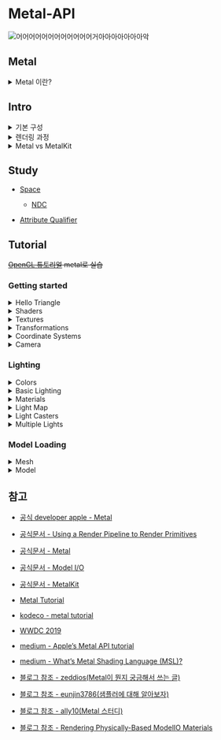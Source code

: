 # Metal-API

<p align="center">

![어어어어어어어어어어어어거아아아아아아아악](https://i1.ruliweb.net/ori/21/04/20/178eac3b4005347ad.gif)

</p>

## Metal

<details>
<summary> Metal 이란?</summary>

> Render advanced 3D graphics and compute data in parallel with graphics processors.

<br/>

<p align="center">
   <img src="https://developer.apple.com/assets/elements/icons/metal/metal-96x96_2x.png" alt="Example Image" width="30%">
</p>

<br/>

- **Metal API**는 **Apple**에서 제공하는 그래픽 및 연산 작업을 위한 저수준 API
  <br/>

  <p align="center">
     <img src="https://github.com/BOLTB0X/Metal-API/blob/main/img/%EB%B9%84%EA%B5%90.png?raw=true" alt="Example Image" width="50%">
  </p>
  <br/>

  1. **저수준 API(Low-Level API)**

     - *Metal*은 HW와의 소통을 직접적으로 처리할 수 있는 API
       <br/>
     - _OpenGL_ 같은 고수준 API(High-Level API)보다 더 세부적인 작업을 제어 가능(ex. GPU 메모리 관리, 렌더링 파이프라인 설정 등을 세밀하게 조작 가능)
       <br/>

  2. **HW 성능 극대화**

     - CPU와 GPU의 성능을 최대한으로 활용할 수 있게 설계되었음
       <br/>

     - 불필요한 오버헤드(비효율적인 처리)를 줄이고, 게임, vr 등 작업을 최적화하여 하드웨어의 최대 성능을 끌어낼 수 있음
       <br/>

  <p align="center">     
    <img src="https://github.com/BOLTB0X/Metal-API/blob/main/img/ios.png?raw=true" alt="Example Image" width="50%">
  </p>
  <br/>

- *Vulkan*과 비슷한 역할을 하지만 **iOS**, **macOS** 등 Apple 생태계에 최적화되어 있음
  <br/>

- 3D 그래픽 렌더링뿐 아니라, *GPU*에서 실행할 **병렬 연산** 작업도 지원, 게임의 작동 방식을 제어 가능
  <br/>

</details>

## Intro

<details>
<summary>기본 구성</summary>

<br/>

> Metal API를 이해하려면 세 가지 기본 개념이 필요

1. **Metal Device** (`MTLDevice`)

   ```swift
   protocol MTLDevice : NSObjectProtocol
   ```

   - Metal에서 모든 작업의 출발점은 `MTLDevice`

   - 객체는 GPU를 추상화한 것으로, GPU 자원을 관리하고 작업을 실행
   - GPU에 직접 연결하는 인터페이스
     <br/>

2. **Metal Command Queue** (`MTLCommandQueue`)

   ```swift
   protocol MTLCommandQueue : NSObjectProtocol
   ```

   - GPU에게 명령을 전달하는 큐
   - 명령이 실행되는 순서를 제어 가능
     <br/>

3. **Metal Buffers** (`MTLBuffer`)

   ```swift
   protocol MTLBuffer : MTLResource
   ```

   - GPU와 데이터를 공유하기 위한 메모리
     <br/>

</details>

<details>

<summary>렌더링 과정</summary>
<br/>

1. **Metal 디바이스, layer 설정, vertex, shader 코딩**

   ```swift
   var device: MTLDevice!
   var metalLayer: CAMetalLayer!

   // ...

   device = MTLCreateSystemDefaultDevice()
   metalLayer = CAMetalLayer()
   metalLayer.device = device
   metalLayer.pixelFormat = .bgra8Unorm
   metalLayer.framebufferOnly = true
   metalLayer.frame = view.layer.frame
   view.layer.addSublayer(metalLayer)

   // ...
   ```

   - `MTLDevice` (**Metal 디바이스**): GPU와 연결해 작업을 수행할 객체를 설정
   - `CAMetalLayer`: 화면 출력용 Metal 레이어를 설정해 렌더링 결과를 디스플레이
     <br/>

   ```swift
   let vertexData: [Float] = [
        0.0,  0.5, 0.0,
        -0.5, -0.5, 0.0,
        0.5, -0.5, 0.0
    ]

   let defaultLibrary = device.makeDefaultLibrary()!
   let fragmentProgram = defaultLibrary.makeFunction(name: "basic_fragment")
   let vertexProgram = defaultLibrary.makeFunction(name: "basic_vertex")
   ```

   ```cpp
   vertex float4 basic_vertex(uint vid [[vertex_id]], constant Vertex* vertices [[buffer(0)]]) {
       VertexOut out;
       return out;
   }

   fragment float4 basic_fragment(VertexOut in [[stage_in]], constant float4 &color [[buffer(1)]]) {
        return color;
   }
   ```

   - **vertex data**: 그릴 도형(예: 삼각형, 사각형 등)의 좌표 정보를 정의
   - **shader**: 버텍스(기하학적 변환)와 프래그먼트(픽셀 색상 계산)를 처리하는 GPU 코드 작성
     <br/>

2. **파이프라인(Pipeline) 설정**

   ```swift
   let defaultLibrary = device.makeDefaultLibrary()!
   let fragmentProgram = defaultLibrary.makeFunction(name: "basic_fragment")
   let vertexProgram = defaultLibrary.makeFunction(name: "basic_vertex")

   let pipelineStateDescriptor = MTLRenderPipelineDescriptor()
   pipelineStateDescriptor.vertexFunction = vertexProgram
   pipelineStateDescriptor.fragmentFunction = fragmentProgram
   pipelineStateDescriptor.colorAttachments[0].pixelFormat = .bgra8Unorm
   pipelineState = try! device.makeRenderPipelineState(descriptor: pipelineStateDescriptor)
   ```

   - `MTLRenderPipelineState` **렌더링 파이프라인**:
     - 버텍스 셰이더와 프래그먼트 셰이더를 연결하고 렌더링 규칙을 설정
     - 어떤 그래픽 출력을 원하는지 GPU가 이해할수 있도록 정의
       <br/>

   ```swift
   let renderPassDescriptor = MTLRenderPassDescriptor()
   renderPassDescriptor.colorAttachments[0].texture = drawable.texture
   renderPassDescriptor.colorAttachments[0].loadAction = .clear
   renderPassDescriptor.colorAttachments[0].clearColor = MTLClearColor(red: 1,green: 1, blue: 1, alpha: 0.5)
   ```

   - **Pipeline**은 커맨드 큐가 실행할 때 GPU의 처리 흐름을 결정
     <br/>

3. **커맨드 큐 & 입력 버퍼**

- `MTLBuffer` (**입력 버퍼**): CPU에서 GPU로 데이터를 전달하는 메모리 공간

  ```swift
  var vertexBuffer: MTLBuffer!
  // ...

  vertexBuffer = device.makeBuffer(bytes: vertexData, length: dataSize, options: [])

  // ...
  ```

  - 예 : _버텍스 데이터_ , _색상 정보_
    <br/>

- `MTLCommandQueue` (**커맨드 큐**):

  ```swift
  let renderEncoder = commandBuffer.makeRenderCommandEncoder(descriptor: renderPassDescriptor)!
  renderEncoder.setRenderPipelineState(pipelineState)
  renderEncoder.setVertexBuffer(vertexBuffer, offset: 0, index: 0)
  renderEncoder.setFragmentBytes(&currentColor, length: MemoryLayout<SIMD4<Float>>.stride, index: 1)
  renderEncoder
    .drawPrimitives(type: .triangle, vertexStart: 0, vertexCount: 3, instanceCount: 1)
  renderEncoder.endEncoding()

  commandBuffer.present(drawable)
  commandBuffer.commit()
  ```

  - 커맨드 버퍼 안에 명령어를 작성하고 GPU에서 실행
  - 예 : _drawPrimitives로 삼각형 등 기본 도형을 그리기_ , _입력 버퍼와 파이프라인을 연결해 GPU 작업 실행_
    <br/>

</details>

<details>
<summary> Metal vs MetalKit </summary>

<br/>

| 기능              | Metal                                        | MetalKit                         |
| ----------------- | -------------------------------------------- | -------------------------------- |
| **Setup**         | `CAMetalLayer` 직접 설정                     | `MTKView`으로 자동 관리          |
| **프레임 Update** | `CADisplayLink` 직접 설정                    | `MTKView`의 자동 프레임 관리     |
| **텍스처 Load**   | `UIImage -> CGImage -> MTLTexture` 직접 변환 | `MTKTextureLoader`으로 간편 처리 |
| **3D Model Load** | `.obj` 파일 직접 파싱 후 `MTLBuffer` 생성    | `MTKMesh`를 지원, 자동 변환      |

1. **Setup/프레임 Update**

   ```swift
   // Metal
   let metalLayer = CAMetalLayer()
   metalLayer.device = device
   metalLayer.pixelFormat = .bgra8Unorm
   metalLayer.framebufferOnly = true
   view.layer.addSublayer(metalLayer)
   ```

   - `MTLDevice`, `MTLCommandQueue`, `MTLRenderPipelineState` 등을 수동으로 구성
   - `CADisplayLink` 또는 타이머를 사용하여 프레임 업데이트
     <br/>

   ```swift
   // MetalKit
   let mtkView = MTKView(frame: view.bounds, device: device)
   mtkView.delegate = self
   view.addSubview(mtkView)
   ```

   - `MTKView`가 View를 업데이트 관리해줌

<br/>

2. **Textures Load**

   ```swift
   // Metal
   guard let image = UIImage(named: name)?.cgImage else { return nil }
   ```

   - `CGContext`를 사용하여 텍스처 데이터를 직접 파싱이 필요
     <br/>

   ```swift
   // MetalKit
   let textureLoader = MTKTextureLoader(device: device)
   let texture = try textureLoader.newTexture(name: "img", scaleFactor: 1.0, bundle: nil)
   ```

   - `textureLoader` 지원

<br/>

3. **3D Model Load**

   ```swift
   // Metal
   let vertexBuffer = device.makeBuffer(bytes: vertices, length: vertices.count * MemoryLayout<Float>.size, options: [])
   ```

   - obj 같은 모델 파일을 직접 파싱 필요
   - `MTLBuffer`를 수동으로 생성한 뒤, 버텍스 데이터를 저장해야함
     <br/>

   ```swift
   // MetalKit
   let asset = MDLAsset(url: url)
   let mesh = try MTKMesh.newMeshes(asset: asset, device: device)
   ```

   - `MDLAsset`, `MTKMesh` 지원
   - `MDLAsset` + `MTKMesh`를 사용하면 3D 모델을 자동으로 변환해서 `MTLBuffer`로 만들어줌
     <br/>

</details>

## Study

- [Space](https://github.com/BOLTB0X/Metal-API/blob/main/OpenGL-Tutorial-Metal/StudyMd/Space.md)

  - [NDC](https://github.com/BOLTB0X/Metal-API/blob/main/OpenGL-Tutorial-Metal/StudyMd/NDC.md)

- [Attribute Qualifier](https://github.com/BOLTB0X/Metal-API/blob/main/OpenGL-Tutorial-Metal/StudyMd/Qualifier.md)

## Tutorial

~~[OpenGL 튜토리얼](-->) metal로 실습~~

### Getting started

<details>
<summary> Hello Triangle</summary>

<p align="center">
  <table style="width:100%; text-align:center; border-spacing:20px;">
    <tr>
      <td style="text-align:center; vertical-align:middle;">
        <p align="center">
        <img src="https://github.com/BOLTB0X/Metal-API/blob/main/img/%EC%83%89%EB%B3%80%EA%B2%BD.gif?raw=true" 
             alt="image 1" 
             style="width:200px; height:400px; object-fit:contain; border:1px solid #ddd; border-radius:4px;"/>
        </p>
      </td>
      <td style="text-align:center; vertical-align:middle;">
        <p align="center">
        <img src="https://github.com/BOLTB0X/Metal-API/blob/main/img/%EC%82%BC%EA%B0%81%ED%98%95%202%EA%B0%9C.png?raw=true" 
             alt="image 2" 
             style="width:200px; height:400px; object-fit:contain; border:1px solid #ddd; border-radius:4px;"/>
        </p>
      </td>
    </tr>
    <tr>
      <td style="text-align:center; font-size:14px; font-weight:bold;">
      <p align="center">
      Triangle 1
      </p>
      </td>
      <td style="text-align:center; font-size:14px; font-weight:bold;">
      <p align="center">
      Triangle 2
      </p>
      </td>
    </tr>
  </table>
</p>

- [Renderer 코드(Swift)](https://github.com/BOLTB0X/Metal-API/blob/main/OpenGL-Tutorial-Metal/Ex01-Triangle/Ex01-Triangle/01-02/Render2ViewController.swift)
- [Shader 코드(Metal)](https://github.com/BOLTB0X/Metal-API/blob/main/OpenGL-Tutorial-Metal/Ex01-Triangle/Ex01-Triangle/Metal-API/Shaders.metal)

</details>

<details>
<summary>Shaders</summary>

<p align="center">
  <table style="width:100%; text-align:center; border-spacing:20px;">
    <tr>
      <td style="text-align:center; vertical-align:middle;">
        <p align="center">
        <img src="https://github.com/BOLTB0X/Metal-API/blob/main/img/Ex02.png?raw=true" 
             alt="image 1" 
             style="width:200px; height:400px; object-fit:contain;"/>
        </p>
      </td>
      <td style="text-align:center; vertical-align:middle;">
        <p align="center">
        <img src="https://github.com/BOLTB0X/Metal-API/blob/main/img/Ex02-01.png?raw=true" 
             alt="image 2" 
             style="width:200px; height:400px; object-fit:contain;"/>
        </p>
      </td>
      <td style="text-align:center; vertical-align:middle;">
        <p align="center">
        <img src="https://github.com/BOLTB0X/Metal-API/blob/main/img/Ex02-02.png?raw=true" 
             alt="image 3" 
             style="width:200px; height:400px; object-fit:contain;"/>
        </p>
      </td>
    </tr>
    <tr>
      <td style="text-align:center; font-size:14px; font-weight:bold;">
      <p align="center">
        Triangle
      </p>
      </td>
      <td style="text-align:center; font-size:14px; font-weight:bold;">
      <p align="center">
        Upside down
      </p>
      </td>
      <td style="text-align:center; font-size:14px; font-weight:bold;">
      <p align="center">
        Right side
      </p>
      </td>
    </tr>
  </table>
</p>

- [Renderer 코드(Swift)](https://github.com/BOLTB0X/Metal-API/blob/main/OpenGL-Tutorial-Metal/Ex02-Shaders/Ex02-Shaders/RendererViewController.swift)
- [Shader 코드(Metal)](https://github.com/BOLTB0X/Metal-API/blob/main/OpenGL-Tutorial-Metal/Ex02-Shaders/Ex02-Shaders/Shaders.metal)

</details>

<details>
<summary>Textures</summary>

<p align="center">
  <table style="width:100%; text-align:center; border-spacing:20px;">
    <tr>
      <td style="text-align:center; vertical-align:middle;">
        <p align="center">
        <img src="https://github.com/BOLTB0X/Metal-API/blob/main/img/%ED%85%8D%EC%8A%A4%EC%B2%98%20%EC%82%BC%EA%B0%81%ED%98%95.png?raw=true" 
             alt="image 1" 
             style="width:200px; height:400px; object-fit:contain; border:1px solid #ddd; border-radius:4px;"/>
        </p>
      </td>
      <td style="text-align:center; vertical-align:middle;">
        <p align="center">
        <img src="https://github.com/BOLTB0X/Metal-API/blob/main/img/%ED%85%8D%EC%8A%A4%EC%B3%90%20%EC%82%AC%EA%B0%81%ED%98%95.png?raw=true" 
             alt="image 2" 
             style="width:200px; height:400px; object-fit:contain; border:1px solid #ddd; border-radius:4px;"/>
        </p>
      </td>
    </tr>
    <tr>
      <td style="text-align:center; font-size:14px; font-weight:bold;">
      <p align="center">
      Triangle
      </p>
      </td>
      <td style="text-align:center; font-size:14px; font-weight:bold;">
      <p align="center">
      Rectangle
      </p>
      </td>
    </tr>
  </table>
</p>

<p align="center">
  <table style="width:100%; text-align:center; border-spacing:20px;">
    <tr>
      <td style="text-align:center; vertical-align:middle;">
        <p align="center">
        <img src="https://github.com/BOLTB0X/Metal-API/blob/main/img/%ED%85%8D%EC%8A%A4%EC%B2%98-mix.png?raw=true" 
             alt="image 1" 
             style="width:200px; height:400px; object-fit:contain;"/>
        </p>
      </td>
      <td style="text-align:center; vertical-align:middle;">
        <p align="center">
        <img src="https://github.com/BOLTB0X/Metal-API/blob/main/img/%ED%85%8D%EC%8A%A4%EC%B3%90-%ED%85%8D%EC%8A%A4%EC%B3%90mix1.png?raw=true" 
             alt="image 2" 
             style="width:200px; height:400px; object-fit:contain;"/>
        </p>
      </td>
      <td style="text-align:center; vertical-align:middle;">
        <p align="center">
        <img src="https://github.com/BOLTB0X/Metal-API/blob/main/img/%ED%85%8D%EC%8A%A4%EC%B3%90-%ED%85%8D%EC%8A%A4%EC%B3%90mix2.png?raw=true" 
             alt="image 3" 
             style="width:200px; height:400px; object-fit:contain;"/>
        </p>
      </td>
    </tr>
    <tr>
      <td style="text-align:center; font-size:14px; font-weight:bold;">
      <p align="center">
        Mixed
      </p>
      </td>
      <td style="text-align:center; font-size:14px; font-weight:bold;">
      <p align="center">
        Mix 1
      </p>
      </td>
      <td style="text-align:center; font-size:14px; font-weight:bold;">
      <p align="center">
        Mix 2
      </p>
      </td>
    </tr>
  </table>
</p>

- [Renderer 코드(Swift)](https://github.com/BOLTB0X/Metal-API/blob/main/OpenGL-Tutorial-Metal/Ex03-Textures/Ex03-Textures/RendererViewController.swift)
- [Shader 코드(Metal)](https://github.com/BOLTB0X/Metal-API/blob/main/OpenGL-Tutorial-Metal/Ex03-Textures/Ex03-Textures/Shaders.metal)

</details>

<details>
<summary> Transformations</summary>

<p align="center">
  <table style="width:100%; text-align:center; border-spacing:20px;">
    <tr>
      <td style="text-align:center; vertical-align:middle;">
        <p align="center">
        <img src="https://github.com/BOLTB0X/Metal-API/blob/main/img/%ED%9A%8C%EC%A0%84.gif?raw=true" 
             alt="image 1" 
             style="width:200px; height:400px; object-fit:contain; border:1px solid #ddd; border-radius:4px;"/>
        </p>
      </td>
    </tr>
    <tr>
      <td style="text-align:center; font-size:14px; font-weight:bold;">
      <p align="center">
      Transformations
      </p>
      </td>
    </tr>
  </table>
</p>

- [Renderer 코드(Swift)](https://github.com/BOLTB0X/Metal-API/blob/main/OpenGL-Tutorial-Metal/GettingStarted/GettingStarted/RendererViewController.swift)
- [Shader 코드(Metal)](https://github.com/BOLTB0X/Metal-API/blob/main/OpenGL-Tutorial-Metal/GettingStarted/GettingStarted/Shaders.metal)

</details>

<details>
<summary> Coordinate Systems</summary>

<p align="center">
  <table style="width:100%; text-align:center; border-spacing:20px;">
    <tr>
      <td style="text-align:center; vertical-align:middle;">
        <p align="center">
        <img src="https://github.com/BOLTB0X/Metal-API/blob/main/img/3d-%EB%A0%8C%EB%8D%94%EB%A7%81-%ED%96%89%EB%A0%AC.png?raw=true" 
             alt="image 1" 
             style="width:200px; height:400px; object-fit:contain; border:1px solid #ddd; border-radius:4px;"/>
        </p>
      </td>
      <td style="text-align:center; vertical-align:middle;">
        <p align="center">
        <img src="https://github.com/BOLTB0X/Metal-API/blob/main/img/3d-%EB%A0%8C%EB%8D%94%EB%A7%81-1.png?raw=true" 
             alt="image 1" 
             style="width:200px; height:400px; object-fit:contain; border:1px solid #ddd; border-radius:4px;"/>
        </p>
      </td>
      <td style="text-align:center; vertical-align:middle;">
        <p align="center">
        <img src="https://github.com/BOLTB0X/Metal-API/blob/main/img/3d-dpeth%EC%A0%81%EC%9A%A9.png?raw=true" 
             alt="image 2" 
             style="width:200px; height:400px; object-fit:contain; border:1px solid #ddd; border-radius:4px;"/>
        </p>
      </td>
    </tr>
    <tr>
      <td style="text-align:center; font-size:14px; font-weight:bold;">
      <p align="center">
      Coordinate Systems
      </p>
      </td>
      <td style="text-align:center; font-size:14px; font-weight:bold;">
      <p align="center">
      Depth X
      </p>
      </td>
      <td style="text-align:center; font-size:14px; font-weight:bold;">
      <p align="center">
      Depth O
      </p>
      </td>
    </tr>
  </table>
</p>

<p align="center">
  <table style="width:100%; text-align:center; border-spacing:20px;">
    <tr>
      <td style="text-align:center; vertical-align:middle;">
        <p align="center">
        <img src="https://github.com/BOLTB0X/Metal-API/blob/main/img/3DCube_depth%ED%9A%8C%EC%A0%84.gif?raw=true" 
             alt="image 1" 
             style="width:200px; height:400px; object-fit:contain; border:1px solid #ddd; border-radius:4px;"/>
        </p>
      </td>
      <td style="text-align:center; vertical-align:middle;">
        <p align="center">
        <img src="https://github.com/BOLTB0X/Metal-API/blob/main/img/3d%ED%81%90%EB%B8%8C-%EC%97%AC%EB%9F%AC%EA%B0%9C.png?raw=true" 
             alt="image 2" 
             style="width:200px; height:400px; object-fit:contain; border:1px solid #ddd; border-radius:4px;"/>
        </p>
      </td>
    </tr>
    <tr>
      <td style="text-align:center; font-size:14px; font-weight:bold;">
      <p align="center">
      3D Rotate 1
      </p>
      </td>
      <td style="text-align:center; font-size:14px; font-weight:bold;">
      <p align="center">
      3D Rotate 2
      </p>
      </td>
    </tr>
  </table>
</p>

- [Renderer Depth 추가 코드(Swift)](https://github.com/BOLTB0X/Metal-API/blob/main/OpenGL-Tutorial-Metal/GettingStarted/GettingStarted/RendererViewController%2BDepth.swift)
- [Shader 코드(Metal)](https://github.com/BOLTB0X/Metal-API/blob/main/OpenGL-Tutorial-Metal/GettingStarted/GettingStarted/Shaders.metal)

</details>

<details>
<summary> Camera</summary>

<p align="center">
  <table style="width:100%; text-align:center; border-spacing:20px;">
    <tr>
      <td style="text-align:center; vertical-align:middle;">
        <p align="center">
        <img src="https://github.com/BOLTB0X/Metal-API/blob/main/img/%EC%B9%B4%EB%A9%94%EB%9D%BC%20%ED%9A%8C%EC%A0%841.gif?raw=true" 
             alt="image 1" 
             style="width:200px; height:400px; object-fit:contain; border:1px solid #ddd; border-radius:4px;"/>
        </p>
      </td>
      <td style="text-align:center; vertical-align:middle;">
        <p align="center">
        <img src="https://github.com/BOLTB0X/Metal-API/blob/main/img/%EC%B9%B4%EB%A9%94%EB%9D%BC--.gif?raw=true" 
             alt="image 2" 
             style="width:200px; height:400px; object-fit:contain; border:1px solid #ddd; border-radius:4px;"/>
        </p>
      </td>
    </tr>
    <tr>
      <td style="text-align:center; font-size:14px; font-weight:bold;">
      <p align="center">
      Camera Rotate
      </p>
      </td>
      <td style="text-align:center; font-size:14px; font-weight:bold;">
      <p align="center">
      Gesture Rotate
      </p>
      </td>
    </tr>
  </table>
</p>

- [Renderer 코드(Swift)](https://github.com/BOLTB0X/Metal-API/blob/main/OpenGL-Tutorial-Metal/GettingStarted/GettingStarted/RendererViewController.swift)

  <details>
  <summary> 큐브 여러개 build 코드(Swift) </summary>

  ```swift
  let cubePositions: [simd_float3] = [
        simd_float3(-1.0, 1.0, -6.0),  // 상좌
        simd_float3(0.0, 1.0, 2.5),   // 상중앙
        simd_float3(1.0, 1.0, -9.0),   // 상우
        simd_float3(-1.0, 0.5, -8.5),  // 중좌
        simd_float3(1.0, 0.5, -2.8),   // 중우
        simd_float3(0.0, 0.0, 0.0),   // 중앙
        simd_float3(-1.0, -0.5, 3.5), // 하좌
        simd_float3(0.0, -0.5, -3.8),  // 하중앙
        simd_float3(1.0, -0.5, -7.0),  // 하우
        simd_float3(0.5, 0.0, -9.2)    // 중앙 우측
  ]

  for i in cubePositions.indices {
        var modelMatrix = matrix_identity_float4x4
        translate(matrix: &modelMatrix, position: cubePositions[i])
        rotate(matrix: &modelMatrix, rotation: rotation + simd_float3(Float(i), Float(i), Float(i)))
        scale(matrix: &modelMatrix, scale: simd_float3(1.0, 1.0, 1.0))

        var modelViewMatrix = viewMatrix * modelMatrix
        renderEncoder.setVertexBytes(&modelViewMatrix, length: MemoryLayout.stride(ofValue: modelViewMatrix), index: 2)

        renderEncoder.drawIndexedPrimitives(
            type: .triangle,
            indexCount: cubeIndices.count,
            indexType: .uint16,
            indexBuffer: indexBuffer,
            indexBufferOffset: 0
        )
    }
  ```

  </details>

  <details>
  <summary> 제스처 코드(Swift) </summary>

  ```swift
  // MARK: - Camera
  struct Camera {
     var position: simd_float3
     var zoomLevel: Float
     var panDelta: simd_float2
  }

  // 생략
  // ....

  // MARK: - handlePanGesture
  @objc private func handlePanGesture(_ gesture: UIPanGestureRecognizer) {
     let translation = gesture.translation(in: view)

     let sensitivity: Float = 0.01
     camera.panDelta.x += Float(translation.x) * sensitivity
     camera.panDelta.y += Float(translation.y) * sensitivity

     gesture.setTranslation(.zero, in: view)
   } // handlePanGesture

   // MARK: - handlePinchGesture
   @objc private func handlePinchGesture(_ gesture: UIPinchGestureRecognizer) {
     let zoomSensitivity: Float = 0.05
     if gesture.state == .changed {
         camera.zoomLevel -= Float(gesture.velocity) * zoomSensitivity
         camera.zoomLevel = max(10.0, min(90.0, camera.zoomLevel)) // 줌 레벨 클램프
     }
  } // handlePinchGesture
  ```

  </details>

</details>

### Lighting

<details>
<summary> Colors </summary>

<p align="center">
  <table style="width:100%; text-align:center; border-spacing:20px;">
    <tr>
      <td style="text-align:center; vertical-align:middle;">
        <p align="center">
        <img src="https://github.com/BOLTB0X/Metal-API/blob/main/img/coral.png?raw=true" 
             alt="image 1" 
             style="width:200px; height:400px; object-fit:contain; border:1px solid #ddd; border-radius:4px;"/>
        </p>
      </td>
      <td style="text-align:center; vertical-align:middle;">
        <p align="center">
        <img src="https://github.com/BOLTB0X/Metal-API/blob/main/img/A%20lighting%20scene.png?raw=true" 
             alt="image 2" 
             style="width:200px; height:400px; object-fit:contain; border:1px solid #ddd; border-radius:4px;"/>
        </p>
      </td>
    </tr>
    <tr>
      <td style="text-align:center; font-size:14px; font-weight:bold;">
      <p align="center">
      Coral
      </p>
      </td>
      <td style="text-align:center; font-size:14px; font-weight:bold;">
      <p align="center">
      A lighting scene
      </p>
      </td>
    </tr>
  </table>
</p>

- [Renderer Cube 코드(Swift)](https://github.com/BOLTB0X/Metal-API/blob/main/OpenGL-Tutorial-Metal/Lighting/Lighting/ViewContriller/RendererViewController%2BRenderCube.swift)
</details>

<details>
<summary> Basic Lighting </summary>

 <p align="center">
  <table style="width:100%; text-align:center; border-spacing:20px;">
    <tr>
      <td style="text-align:center; vertical-align:middle;">
        <p align="center">
        <img src="https://github.com/BOLTB0X/Metal-API/blob/main/img/ambient%20lighting.png?raw=true" 
             alt="image 1" 
             style="width:200px; height:400px; object-fit:contain; border:1px solid #ddd; border-radius:4px;"/>
        </p>
      </td>
      <td style="text-align:center; vertical-align:middle;">
        <p align="center">
        <img src="https://github.com/BOLTB0X/Metal-API/blob/main/img/Diffuse%20lighting.png?raw=true" 
             alt="image 2" 
             style="width:200px; height:400px; object-fit:contain; border:1px solid #ddd; border-radius:4px;"/>
        </p>
      </td>
    </tr>
    <tr>
      <td style="text-align:center; font-size:14px; font-weight:bold;">
      <p align="center">
      Ambient lighting
      </p>
      </td>
      <td style="text-align:center; font-size:14px; font-weight:bold;">
      <p align="center">
      Diffuse lighting
      </p>
      </td>
    </tr>
  </table>

<p align="center">
  <table style="width:100%; text-align:center; border-spacing:20px;">
    <tr>
      <td style="text-align:center; vertical-align:middle;">
        <p align="center">
        <img src="https://github.com/BOLTB0X/Metal-API/blob/main/img/Specular%20Lighting-32.png?raw=true" 
             alt="image 1" 
             style="width:200px; height:400px; object-fit:contain; border:1px solid #ddd; border-radius:4px;"/>
        </p>
      </td>
      <td style="text-align:center; vertical-align:middle;">
        <p align="center">
        <img src="https://github.com/BOLTB0X/Metal-API/blob/main/img/Specular%20Lighting-32-rotate.gif?raw=true" 
             alt="image 2" 
             style="width:200px; height:400px; object-fit:contain; border:1px solid #ddd; border-radius:4px;"/>
        </p>
      </td>
    </tr>
    <tr>
      <td style="text-align:center; font-size:14px; font-weight:bold;">
      <p align="center">
      Specular Lighting
      </p>
      </td>
      <td style="text-align:center; font-size:14px; font-weight:bold;">
      <p align="center">
      Specular Lighting 32 rotate
      </p>
      </td>
    </tr>
  </table>
</p>

<table style="width:100%; text-align:center; border-spacing:20px;">
    <tr>
        <td style="text-align:center; vertical-align:middle;">
        <p align="center">
        <img src="https://github.com/BOLTB0X/Metal-API/blob/main/img/phong1.png?raw=true" 
             alt="image 2" 
             style="width:200px; height:400px; object-fit:contain; border:1px solid #ddd; border-radius:4px;"/>
        </p>
      </td>
        <td style="text-align:center; vertical-align:middle;">
        <p align="center">
        <img src="https://github.com/BOLTB0X/Metal-API/blob/main/img/basicLight-%EC%9E%AC%EC%88%98%EC%A0%95.gif?raw=true" 
             alt="image 2" 
             style="width:200px; height:400px; object-fit:contain; border:1px solid #ddd; border-radius:4px;"/>
        </p>
      </td>
    </tr>
    <tr>
      <td style="text-align:center; font-size:14px; font-weight:bold;">
      <p align="center">
      Phong
      </p>
      </td>
      <td style="text-align:center; font-size:14px; font-weight:bold;">
      <p align="center">
      Phong rotate
      </p>
      </td>
    </tr>
  </table>
</p>

- [Renderer 코드(Swift)](https://github.com/BOLTB0X/Metal-API/blob/main/OpenGL-Tutorial-Metal/Lighting/Lighting/ViewContriller/RendererViewController.swift)

  <details>
  <summary> Pipeline 2개 이용 </summary>

  ```swift
  // MARK: - setupPipeline
  private func setupPipeline() {
    let library = device.makeDefaultLibrary()
    let vertexFunction = library?.makeFunction(name: "vertex_shader")
    let fragmentFunction = library?.makeFunction(name: "fragment_shader_main")

    // 기존 큐브
    let pipelineDescriptor = MTLRenderPipelineDescriptor()
    pipelineDescriptor.vertexFunction = vertexFunction
    pipelineDescriptor.fragmentFunction = fragmentFunction
    pipelineDescriptor.colorAttachments[0].pixelFormat = .bgra8Unorm
    pipelineDescriptor.depthAttachmentPixelFormat = .depth32Float

    do {
      mainPipelineState = try device.makeRenderPipelineState(descriptor: pipelineDescriptor)
    } catch let error {
      fatalError("pipeline 생성 실패: \(error)")
    }

    // 광원 큐브
    let fragmentSubFunction = library?.makeFunction(name: "fragment_shader_sub")

    let subPipelineDescriptor = MTLRenderPipelineDescriptor()
    subPipelineDescriptor.vertexFunction = vertexFunction //
    subPipelineDescriptor.fragmentFunction = fragmentSubFunction
    subPipelineDescriptor.colorAttachments[0].pixelFormat = .bgra8Unorm
    subPipelineDescriptor.depthAttachmentPixelFormat = .depth32Float

    do {
        subPipelineState = try device.makeRenderPipelineState(descriptor: subPipelineDescriptor)
    } catch let error {
        fatalError("광원 큐브 pipeline 생성 실패: \(error)")
    }

    if let deptSten = setupDepthStencilState() {
        depthStencilState = deptSten
    }
    return
  } // setupPipeline
  ```

  </details>

- [조명 관련 코드(Metal)](https://github.com/BOLTB0X/Metal-API/blob/main/OpenGL-Tutorial-Metal/Lighting/Lighting/Metal/Lightings.metal)
  <details>
  <summary> diffuseLighting </summary>

  ```cpp
  // MARK: - diffuseLighting
  inline float3 diffuseLighting(float3 normal, float3 lightDir, float3 lightColor) {
      float diffuseStrength = max(dot(normal, lightDir), 0.0);
      float3 diffuse = diffuseStrength * lightColor;

      return diffuse;
  } // diffuseLighting
  ```

  </details>

  <details>
  <summary> specularLighting </summary>

  ```cpp
  // MARK: - specularLighting
  inline float3 specularLighting(float3 fragPosition, float3 viewPosition, float3 lightDir,
                                 float3 normal, float3 lightColor) {
      float3 viewDir = normalize(viewPosition - fragPosition);
      float3 reflectDir = reflect(-lightDir, normal);
      float spec = pow(max(dot(viewDir, reflectDir), 0.0), 64);
      float3 specular = spec * lightColor;

      return specular;
  } // specularLighting
  ```

  </details>

  <details>
  <summary> phongLighting </summary>

  ```cpp
  // MARK: - phongLighting
  inline float3 phongLighting(float3 ambient, float3 fragPosition, float3 lightPosition,
                              float3 viewPosition, float3 normal, float3 lightColor) {

      float3 lightDir = normalize(lightPosition - fragPosition);

      return ambient + diffuseLighting(normal, lightDir, lightColor) + specularLighting(fragPosition, viewPosition, lightDir, normal, lightColor);
  } // phongLighting
  ```

  </details>

</details>

<details>
<summary> Materials </summary>

<table style="width:100%; text-align:center; border-spacing:20px;">
    <tr>
      <td style="text-align:center; vertical-align:middle;">
        <p align="center">
        <img src="https://github.com/BOLTB0X/Metal-API/blob/main/img/materials%20-%201.png?raw=true" 
             alt="image 2" 
             style="width:200px; height:400px; object-fit:contain; border:1px solid #ddd; border-radius:4px;"/>
        </p>
      </td>
        <td style="text-align:center; vertical-align:middle;">
        <p align="center">
        <img src="https://github.com/BOLTB0X/Metal-API/blob/main/img/materials%20-%203.gif?raw=true" 
             alt="image 2" 
             style="width:200px; height:400px; object-fit:contain; border:1px solid #ddd; border-radius:4px;"/>
        </p>
    </tr>
    <tr>
      <td style="text-align:center; font-size:14px; font-weight:bold;">
      <p align="center">
      Materials 1
      </p>
      </td>
      <td style="text-align:center; font-size:14px; font-weight:bold;">
      <p align="center">
      Materials 2
      </p>
      </td>
    </tr>
  </table>

- [Shader 코드(Metal)](https://github.com/BOLTB0X/Metal-API/blob/main/OpenGL-Tutorial-Metal/Lighting/Lighting/Metal/Shader.metal)
  <details>
  <summary> Vertex Shader </summary>

  ```swift
  // MARK: - TransformUniforms
  struct TransformUniforms {
      var projectionMatrix: simd_float4x4
      var modelMatrix: simd_float4x4
      var viewMatrix: simd_float4x4

      init(projectionMatrix: simd_float4x4, modelMatrix: simd_float4x4, viewMatrix: simd_float4x4) {
          self.projectionMatrix = projectionMatrix
          self.modelMatrix = modelMatrix
          self.viewMatrix = viewMatrix
      } // init

  } // TransformUniforms
  ```

  월드 좌표계 반영, `normalMatrix` 추가

  ```cpp
  // MARK: - vertex_shader
  vertex VertexOut vertex_shader(uint vid [[vertex_id]],
                                 constant VertexIn* vertices [[buffer(0)]],
                                 constant TransformUniforms& transformUniforms [[buffer(1)]],
                                 constant float3x3& normalMatrix [[buffer(2)]]) {
      VertexOut out;

      float3 worldPosition = (transformUniforms.modelMatrix * float4(vertices[vid].position, 1.0)).xyz;
      out.position = transformUniforms.projectionMatrix * transformUniforms.viewMatrix * float4(worldPosition, 1.0);
      out.normal = normalize(normalMatrix * vertices[vid].normal);
      out.fragPosition = worldPosition;
      return out;
  } // vertex_shader
  ```

  </details>

  <details>
  <summary> Fragment Shader </summary>

  ```swift
  // MARK: - LightUniforms
  struct LightUniforms {
      var lightPosition: simd_float3
      var cameraPosition: simd_float3
      var lightColor: simd_float3
      var objectColor: simd_float3

      init(lightPosition: simd_float3, cameraPosition: simd_float3, lightColor: simd_float3, objectColor: simd_float3) {
          self.lightPosition = lightPosition
          self.cameraPosition = cameraPosition
          self.lightColor = lightColor
          self.objectColor = objectColor
      } // init

  } // LightUniforms
  ```

  `phongLighting` 에 `objectColor` 반영

  ```cpp
  // MARK: - fragment_shader_main
  fragment float4 fragment_shader_main(VertexOut in [[stage_in]],
                                       constant LightUniforms& lightUniform [[buffer(1)]],
                                       constant TransformUniforms& transformUniforms [[buffer(2)]],
                                       constant float3& ambient [[buffer(3)]]) {
      float3 lighting = phongLighting(ambient, in.fragPosition, lightUniform.lightPosition,
                                      lightUniform.cameraPosition, in.normal, lightUniform.lightColor);

      return float4(lighting * lightUniform.objectColor, 1.0);
  ```

  </details>

</details>

<details>

<summary> Light Map </summary>
<table style="width:100%; text-align:center; border-spacing:20px;">
    <tr>
        <td style="text-align:center; vertical-align:middle;">
        <p align="center">
        <img src="https://github.com/BOLTB0X/Metal-API/blob/main/img/Diffuse%20maps.png?raw=true" 
             alt="image 2" 
             style="width:200px; height:400px; object-fit:contain; border:1px solid #ddd; border-radius:4px;"/>
        </p>
      </td>
        <td style="text-align:center; vertical-align:middle;">
        <p align="center">
        <img src="https://github.com/BOLTB0X/Metal-API/blob/main/img/LightMap.gif?raw=true" 
             alt="image 2" 
             style="width:200px; height:400px; object-fit:contain; border:1px solid #ddd; border-radius:4px;"/>
        </p>
      </td>
    </tr>
    <tr>
      <td style="text-align:center; font-size:14px; font-weight:bold;">
      <p align="center">
      Diffuse maps
      </p>
      </td>
      <td style="text-align:center; font-size:14px; font-weight:bold;">
      <p align="center">
      Specular maps
      </p>
      </td>
    </tr>
</table>

- [Renderer Textures 관련 코드(Swift)](https://github.com/BOLTB0X/Metal-API/blob/main/OpenGL-Tutorial-Metal/LightingMaps/LightingMaps/ViewController/RendererViewController%2BTextures.swift)
   <details>
   <summary> loadTexture </summary>

  ```swift
  public func loadTexture(_ name: String) throws -> MTLTexture? {
    guard let image = UIImage(named: name)?.cgImage else {
      print("\(name) 불러올 수 없음")
      return nil
    } // 1

    let width = image.width
    let height = image.height
    let textureDescriptor = MTLTextureDescriptor()
    textureDescriptor.pixelFormat = .rgba8Unorm
    textureDescriptor.width = width
    textureDescriptor.height = height
    textureDescriptor.usage = [.shaderRead]
    // 2

    guard let texture = device.makeTexture(descriptor: textureDescriptor) else {
       print("텍스처 생성 실패")
       return nil
    } // 3

    let bytesPerPixel = 4
    let bytesPerRow = bytesPerPixel _ width
    let imageData = UnsafeMutablePointer<UInt8>.allocate(capacity: bytesPerRow _ height)
    defer { imageData.deallocate() }
    // 4

    let colorSpace = CGColorSpaceCreateDeviceRGB()
    let context = CGContext(data: imageData,
    width: width,
    height: height,
    bitsPerComponent: 8,
    bytesPerRow: bytesPerRow,
    space: colorSpace,
    bitmapInfo: CGImageAlphaInfo.premultipliedLast.rawValue)

    context?.draw(image, in: CGRect(x: 0, y: 0, width: width, height: height))
    // 5

    let region = MTLRegionMake2D(0, 0, width, height)
    texture.replace(region: region, mipmapLevel: 0, withBytes: imageData, bytesPerRow: bytesPerRow)
    // 6

    return texture
  } // loadTexture
  ```

  1.  `UIImage` 로 이미지를 로드 후, `cgImage` 로 객체로 얻음
  2.  `width` , `height` 값을 가져오고 `MTLTextureDescriptor` 를 생성하고 텍스처의 속성을 설정

      - `pixelFormat = .rgba8Unorm` : 8비트 RGBA 형식의 픽셀 데이터를 사용
      - `usage = [.shaderRead]` : 셰이더에서 읽기 전용으로 사용할 텍스처임을 지정

  3.  `device.makeTexture(descriptor: textureDescriptor)` Metal 텍스처 생성

  4.  이미지 데이터를 메모리에 로드

      - 픽셀당 4바이트(RGBA)를 사용하므로 `bytesPerPixel = 4` 로 설정
      - `bytesPerRow = 4 * width` 를 계산하여 한 줄당 필요한 바이트 수를 구함
      - `UnsafeMutablePointer<UInt8>` 를 사용하여 `imageData` 버퍼를 할당
      - `defer` 를 사용하여 함수 종료 시 `imageData.deallocate()` 로 메모리를 해제

  5.  `CGContext` 를 사용해 이미지 데이터 복사

      - `CGColorSpaceCreateDeviceRGB()` 를 사용하여 RGB 색 공간을 생성
      - `CGContext` 를 생성하여 `imageData` 에 이미지 데이터를 저장할 준비
      - `context?.draw(image, in: CGRect(x: 0, y: 0, width: width, height: height))` 를 호출하여 이미지를 `imageData` 버퍼에 넣어 그림

  6.  Metal 텍스처에 이미지 데이터 복사
      - `MTLRegionMake2D(0, 0, width, height)` 를 사용해 텍스처의 크기를 지정
      - `texture.replace(region:mipmapLevel:withBytes:bytesPerRow:)` 를 호출하여 `imageData` 를 Metal 텍스처로 복사

   </details>

- [Shader 코드(Metal)](https://github.com/BOLTB0X/Metal-API/blob/main/OpenGL-Tutorial-Metal/LightingMaps/LightingMaps/Metal/Shader.metal)
   <details>
   <summary> Fragment shader </summary>

  ```cpp
  // MARK: - fragment_shader_main
  fragment float4 fragment_shader_main(VertexOut in [[stage_in]],
                                       texture2d<float> diffTex [[texture(0)]],
                                       texture2d<float> specTex [[texture(1)]],
                                       sampler sam [[sampler(0)]],
                                       constant LightUniforms& lightUniform [[buffer(1)]],
                                       constant TransformUniforms& transformUniforms [[buffer(2)]]) {

      float3 diffuseTextureColor = diffTex.sample(sam, in.texCoord).rgb;
      float3 specularTextureColor = specTex.sample(sam, in.texCoord).rgb;

      float3 lightDir = normalize(lightUniform.lightPosition - in.fragPosition);

      float3 ambient = lightUniform.ambient * diffuseTextureColor;

      float diff = max(dot(in.normal, lightDir), 0.0);
      float3 diffuse = lightUniform.diffuse * diff * diffuseTextureColor;

      float3 viewDir = normalize(lightUniform.cameraPosition - in.fragPosition);
      float3 reflectDir = reflect(-lightDir, in.normal);
      float spec = pow(max(dot(viewDir, reflectDir), 0.0), 64.0);
      float3 specular = lightUniform.specular * spec * specularTextureColor;

      float3 lighting = ambient + diffuse + specular;
      return float4(lighting, 1.0);
  } // fragment_shader_main
  ```

   </details>

</details>

<details>
<summary> Light Casters </summary>

<p align="center">
  <table style="width:100%; text-align:center; border-spacing:20px;">
    <tr>
      <td style="text-align:center; vertical-align:middle;">
        <p align="center">
        <img src="https://github.com/BOLTB0X/Metal-API/blob/main/img/Directional%20Light.png?raw=true"
             alt="image 1"
             style="width:200px; height:400px; object-fit:contain; border:1px solid #ddd; border-radius:4px;"/>
        </p>
      </td>
      <td style="text-align:center; vertical-align:middle;">
        <p align="center">
        <img src="https://github.com/BOLTB0X/Metal-API/blob/main/img/Attenuation.png?raw=true"
             alt="image 1"
             style="width:200px; height:400px; object-fit:contain; border:1px solid #ddd; border-radius:4px;"/>
        </p>
      </td>
      <td style="text-align:center; vertical-align:middle;">
        <p align="center">
        <img src="https://github.com/BOLTB0X/Metal-API/blob/main/img/Flashlight2.png?raw=true"
             alt="image 2"
             style="width:200px; height:400px; object-fit:contain; border:1px solid #ddd; border-radius:4px;"/>
        </p>
      </td>
    </tr>
    <tr>
      <td style="text-align:center; font-size:14px; font-weight:bold;">
      <p align="center">
      Directional Light
      </p>
      </td>
      <td style="text-align:center; font-size:14px; font-weight:bold;">
      <p align="center">
      Point lights
      </p>
      </td>
      <td style="text-align:center; font-size:14px; font-weight:bold;">
      <p align="center">
      Spotlight
      </p>
      </td>
    </tr>
  </table>
</p>

- [Light Shader 코드(Metal)](https://github.com/BOLTB0X/Metal-API/blob/main/OpenGL-Tutorial-Metal/LightingCasters/LightingCasters/Metal/Shader.metal)

  <details>
  <summary> Flashlight </summary>

  ```cpp
  // Flashlight
  // MARK: - fragment_shader_Flashlight
  fragment float4 fragment_shader_Flashlight(VertexOut in [[stage_in]],
                                             texture2d<float> diffTex [[texture(0)]],
                                             texture2d<float> specTex [[texture(1)]],
                                             constant TransformUniforms& transformUniforms [[buffer(1)]],
                                             constant LightUniforms& lightUniforms [[buffer(2)]],
                                             constant float3& cameraPosition [[buffer(3)]]) {
       constexpr sampler sam(mip_filter::linear, mag_filter::linear, min_filter::linear, address::repeat);

       float3 result;
       float3 diffuseTextureColor = diffTex.sample(sam, in.texCoord).rgb;
       float3 specularTextureColor = specTex.sample(sam, in.texCoord).rgb;

       float3 lightDir = normalize(lightUniforms.position - in.fragPosition);
       float theta = dot(lightDir, normalize(-lightUniforms.direction));

       float3 ambient = lightUniforms.ambient * diffuseTextureColor;

       if (theta > lightUniforms.cutOff.x) {
           float diff = max(dot(in.normal, lightDir), 0.0);
           float3 diffuse = lightUniforms.diffuse * diff * diffuseTextureColor;

           float3 viewDir = normalize(cameraPosition - in.fragPosition);
           float3 reflectDir = reflect(-lightDir, in.normal);
           float spec = pow(max(dot(viewDir, reflectDir), 0.0), 64.0);
           float3 specular = lightUniforms.specular * spec * specularTextureColor;

           float dist = length(lightUniforms.position - in.fragPosition);
           float attenuation = 1.0 / (lightUniforms.constants.x + lightUniforms.linears.x * dist + lightUniforms.quadratics.x * (dist * dist));

           diffuse *= attenuation;
           specular *= attenuation;

           result = ambient + diffuse + specular;
       }
       else {
           result = ambient;
       }

       return float4(result, 1.0);

  } // fragment_shader_Flashlight

  ```

  </details>

  <details>
  <summary> Spotlight </summary>

  ```cpp
  float theta = dot(lightDir, normalize(-lightUniforms.direction));
  float epsilon = lightUniforms.cutOff.x - lightUniforms.outerCutOff.x;
  float intensity = clamp((theta - lightUniforms.outerCutOff.x) / epsilon, 0.0, 1.0);

  diffuse _= intensity;
  specular _= intensity;

  float dist = length(lightUniforms.position - in.fragPosition);
  float attenuation = 1.0 / (lightUniforms.constants.x + lightUniforms.linears.x _ dist + lightUniforms.quadratics.x _ (dist \* dist));

  ambient _= attenuation;
  diffuse _= attenuation;
  specular \*= attenuation;

  ```

  </details>

</details>

<details>
<summary> Multiple Lights </summary>

<table style="width:100%; text-align:center; border-spacing:20px;">
    <tr>
        <td style="text-align:center; vertical-align:middle;">
        <p align="center">
        <img src="https://github.com/BOLTB0X/Metal-API/blob/main/img/MultipleLights1.png?raw=true"
             alt="image 2"
             style="width:200px; height:400px; object-fit:contain; border:1px solid #ddd; border-radius:4px;"/>
        </p>
      </td>
        <td style="text-align:center; vertical-align:middle;">
        <p align="center">
        <img src="https://github.com/BOLTB0X/Metal-API/blob/main/img/MultipleLights2.png?raw=true"
             alt="image 2"
             style="width:200px; height:400px; object-fit:contain; border:1px solid #ddd; border-radius:4px;"/>
        </p>
      </td>
    </tr>
    <tr>
      <td style="text-align:center; font-size:14px; font-weight:bold;">
      <p align="center">
      Multiple Lights 1
      </p>
      </td>
      <td style="text-align:center; font-size:14px; font-weight:bold;">
      <p align="center">
      Multiple Lights 2
      </p>
      </td>
    </tr>
</table>

- [Camera 코드(Swift)](https://github.com/BOLTB0X/Metal-API/blob/main/OpenGL-Tutorial-Metal/MultipleLights/MultipleLights/Model/Camera.swift)
- [Light Uniform 코드(Swift)](https://github.com/BOLTB0X/Metal-API/blob/main/OpenGL-Tutorial-Metal/MultipleLights/MultipleLights/Model/Uniform.swift)

- [Shader 코드(Metal)](https://github.com/BOLTB0X/Metal-API/blob/main/OpenGL-Tutorial-Metal/MultipleLights/MultipleLights/Metal/Shader.metal)

  <details>
  <summary> fragment_shader </summary>

  ```cpp
  // MARK: - fragment_shader_main
  fragment float4 fragment_shader_main(VertexOut in [[stage_in]],
                                       texture2d<float> diffTex [[texture(0)]],
                                       texture2d<float> specTex [[texture(1)]],
                                       sampler sam [[sampler(0)]],
                                       constant TransformUniforms& transformUniforms [[buffer(1)]],
                                       constant SpotLight& spotLight [[buffer(2)]],
                                       constant DirLight& dirLight [[buffer(3)]],
                                       constant PointLights& pointLights [[buffer(4)]],
                                       constant float3& cameraPosition [[buffer(5)]]) {
      float3 diffuseTextureColor = diffTex.sample(sam, in.texCoord).rgb;
      float3 specularTextureColor = specTex.sample(sam, in.texCoord).rgb;

      float3 viewDir = normalize(cameraPosition - in.fragPosition);

      float3 result = calcDirLight(dirLight, in.normal, viewDir, diffuseTextureColor, specularTextureColor);

      for (uint32_t i = 0; i < 4; ++i) {
          result += calcPointLight(pointLights.pointLightArr[i], in.normal, in.fragPosition, viewDir, diffuseTextureColor, specularTextureColor);
      }

      result += calcSpotLight(spotLight, in.normal, in.fragPosition, viewDir, diffuseTextureColor, specularTextureColor);

      return float4(result, 1.0);
  } // fragment_shader_main
  ```

  </details>

  <details>
  <summary> calcDirLight </summary>

  ```cpp
  // MARK: - calcDirLight
  inline float3 calcDirLight(DirLight light, float3 norm, float3 viewDir,
                             float3 diffuseTextureColor, float3 specularTextureColor) {
      float3 lightDir = normalize(-light.direction);
      float diff = max(dot(norm, lightDir), 0.0);

      float3 reflectDir = reflect(-lightDir, norm);
      float spec = pow(max(dot(viewDir, reflectDir), 0.0), 32.0);

      float3 ambient = light.ambient * diffuseTextureColor;
      float3 diffuse = light.diffuse * diff * diffuseTextureColor;
      float3 specular = light.specular * spec * specularTextureColor;

      return (ambient + diffuse + specular);
  } // CalcDirLight
  ```

  </details>

  <details>
  <summary> calcPointLight </summary>

  ```cpp
  // MARK: - calcPointLight
  inline float3 calcPointLight(PointLight light, float3 norm, float3 fragPos, float3 viewDir,
                               float3 diffuseTextureColor, float3 specularTextureColor) {
      float3 lightDir = normalize(light.position - fragPos);
      float diff = max(dot(norm, lightDir), 0.0);

      float3 reflectDir = reflect(-lightDir, norm);
      float spec = pow(max(dot(viewDir, reflectDir), 0.0), 32.0);

      float dist = length(light.position - fragPos);
      float attenuation = 1.0 / (light.constants.x + light.linears.x * dist + light.quadratics.x * (dist * dist));

      float3 ambient = light.ambient * diffuseTextureColor;
      float3 diffuse = light.diffuse * diff * diffuseTextureColor;
      float3 specular = light.specular * spec * specularTextureColor;

      ambient *= attenuation;
      diffuse *= attenuation;
      specular *= attenuation;

      return (ambient + diffuse + specular);
  } // calcPointLight
  ```

  </details>

  <details>
  <summary> calcSpotLight </summary>

  ```cpp
  // MARK: - calcSpotLight
  inline float3 calcSpotLight(SpotLight light, float3 norm, float3 fragPos, float3 viewDir,
                              float3 diffuseTextureColor, float3 specularTextureColor) {
      float3 lightDir = normalize(light.position - fragPos);
      float diff = max(dot(norm, lightDir), 0.0);

      float3 reflectDir = reflect(-lightDir, norm);
      float spec = pow(max(dot(viewDir, reflectDir), 0.0), 32.0);

      float dist = length(light.position - fragPos);
      float attenuation = 1.0 / (light.constants.x + light.linears.x * dist + light.quadratics.x * (dist * dist));

      float theta = dot(lightDir, normalize(-light.direction));
      float epsilon = light.cutOff.x - light.outerCutOff.x;
      float intensity = clamp((theta - light.outerCutOff.x) / epsilon, 0.0, 1.0);

      float3 ambient = light.ambient * diffuseTextureColor;
      float3 diffuse = light.diffuse * diff * diffuseTextureColor;
      float3 specular = light.specular * spec * specularTextureColor;

      ambient *= (attenuation * intensity);
      diffuse *= (attenuation * intensity);
      specular *= (attenuation * intensity);

      return (ambient + diffuse + specular);
  } // calcSpotLight
  ```

  </details>

</details>

### Model Loading

<details>
<summary> Mesh </summary>

```swift
// MARK: - Material
struct Material {
    var textures: [MTLTexture?] = Array(repeating: nil, count: MaterialIndex.allCases.count)

    static private var textureMap: [MDLTexture?: MTLTexture?] = [:]

    // MARK: - init
    init(mdlMaterial: MDLMaterial?, textureLoader: MTKTextureLoader) {
        MaterialIndex.allCases.forEach { index in
            textures[index.rawValue] = loadTexture(index.semantic, mdlMaterial: mdlMaterial, textureLoader: textureLoader)
        } // forEach
    } // init

    // MARK: - loadTexture
    private func loadTexture(_ semantic: MDLMaterialSemantic,
                             mdlMaterial: MDLMaterial?,
                             textureLoader: MTKTextureLoader) -> MTLTexture? {
        guard let materialProperty = mdlMaterial?.property(with: semantic) else { return nil }
        guard let sourceTexture = materialProperty.textureSamplerValue?.texture else { return nil }

        if let texture = Material.textureMap[sourceTexture] {
            return texture
        }

        let texture = try? textureLoader.newTexture(texture: sourceTexture, options: nil)
        Material.textureMap[sourceTexture] = texture

        return texture
    } // loadTexture

} // Material
```

<br/>

```swift
// MARK: - Mesh
class Mesh {
    private var mesh: MTKMesh
    private var materials: [Material]

    // MARK: - init
    init(mesh: MTKMesh, materials: [Material]) {
        self.mesh = mesh
        self.materials = materials
    } // init

    // MARK: - draw
    func draw(renderEncoder: MTLRenderCommandEncoder) {
        guard let vertexBuffer = mesh.vertexBuffers.first else {
            return
        }

        renderEncoder.setVertexBuffer(vertexBuffer.buffer,
                                      offset: vertexBuffer.offset,
                                      index: VertexBufferIndex.attributes.rawValue)

        for (submesh, material) in zip(mesh.submeshes, materials) {
            MaterialIndex.allCases.forEach { index in
                renderEncoder.setFragmentTexture(material.textures[index.rawValue], index: index.rawValue)
            } // forEach

            var stateUniform = MaterialStateUniform(textures: material.textures)
            renderEncoder.setFragmentBytes(&stateUniform,
                                           length: MemoryLayout<MaterialStateUniform>.size,
                                           index: FragmentBufferIndex.materialStateUniform.rawValue)

            // Draw
            renderEncoder.drawIndexedPrimitives(type: MTLPrimitiveType.triangle,
                                                indexCount: submesh.indexCount,
                                                indexType: submesh.indexType,
                                                indexBuffer: submesh.indexBuffer.buffer,
                                                indexBufferOffset: submesh.indexBuffer.offset)
        } // for

    } // draw

} // Mesh
```

<br/>

```swift
// MARK: - Model
class Model {
    // Model property
    private var meshes: [Mesh] = []

    // property
    private let position: simd_float3 = simd_float3(repeating: 0.0)
    private let angle: Float = 30.0
    private let axis: simd_float3 = simd_float3(0.0, 1.0, 0.0)
    private let scales: simd_float3 = simd_float3(repeating: 0.4)

    // MARK: - init
    init(device: MTLDevice,
         url: URL,
         vertexDescriptor: MTLVertexDescriptor,
         textureLoader: MTKTextureLoader) {
        loadModel(device: device, url: url, vertexDescriptor: vertexDescriptor, textureLoader: textureLoader)
    } // init

    // MARK: - draw
    func draw(renderEncoder: MTLRenderCommandEncoder) {
        var modelUniform = ModelUniform(position: self.position,
                                        angle: self.angle,
                                        axis: self.axis,
                                        scales: self.scales)
        renderEncoder.setVertexBytes(&modelUniform, length: MemoryLayout<ModelUniform>.size, index: VertexBufferIndex.modelUniform.rawValue)

        for mesh in self.meshes {
            mesh.draw(renderEncoder: renderEncoder)
        } // for

    } // draw

    // MARK: - Private
    // ...
    // MARK: - loadModel
    private func loadModel(device: MTLDevice, url: URL,
                   vertexDescriptor: MTLVertexDescriptor, textureLoader: MTKTextureLoader) {
        let modelVertexDescriptor = VertexDescriptorManager.buildMDLVertexDescriptor(vertexDescriptor: vertexDescriptor)
        let bufferAllocator = MTKMeshBufferAllocator(device: device)
        let asset = MDLAsset(url: url, vertexDescriptor: modelVertexDescriptor, bufferAllocator: bufferAllocator)

        asset.loadTextures()

        guard let (mdlMeshes, mtkMeshes) = try? MTKMesh.newMeshes(asset: asset, device: device) else {
            print("meshes 생성 실패")
            return
        }

        self.meshes.reserveCapacity(mdlMeshes.count)

        for (mdlMesh, mtkMesh) in zip(mdlMeshes, mtkMeshes) {
            mdlMesh.addOrthTanBasis(forTextureCoordinateAttributeNamed: MDLVertexAttributeTextureCoordinate,
                                    normalAttributeNamed: MDLVertexAttributeNormal,
                                    tangentAttributeNamed: MDLVertexAttributeTangent)
            let mesh = processMesh(mdlMesh: mdlMesh, mtkMesh: mtkMesh, textureLoader: textureLoader)
            self.meshes.append(mesh)
        } // for

    } // loadModel

    // MARK: - processMesh
    private func processMesh(mdlMesh: MDLMesh, mtkMesh: MTKMesh, textureLoader: MTKTextureLoader) -> Mesh {
        var materials: [Material] = []

        for mdlSubmesh in mdlMesh.submeshes as! [MDLSubmesh] {
            let material = Material(mdlMaterial: mdlSubmesh.material, textureLoader: textureLoader)
            materials.append(material)
        } // for

        return Mesh(mesh: mtkMesh, materials: materials)
    } // processMesh

} // Model
```

</details>

<details>
<summary> Model </summary>

**Survival BackPack**

<p align="center">
  <table style="width:100%; text-align:center; border-spacing:20px;">
    <tr>
      <td style="text-align:center; vertical-align:middle;">
        <p align="center">
        <img src="https://github.com/BOLTB0X/Metal-API/blob/main/img/model%20loading.png?raw=true" 
             alt="image 1" 
             style="width:200px; height:400px; object-fit:contain; border:1px solid #ddd; border-radius:4px;"/>
        </p>
      </td>
      <td style="text-align:center; vertical-align:middle;">
        <p align="center">
        <img src="https://github.com/BOLTB0X/Metal-API/blob/main/img/model%20loading2.png?raw=true" 
             alt="image 1" 
             style="width:200px; height:400px; object-fit:contain; border:1px solid #ddd; border-radius:4px;"/>
        </p>
      </td>
      <td style="text-align:center; vertical-align:middle;">
        <p align="center">
        <img src="https://github.com/BOLTB0X/Metal-API/blob/main/img/%EB%AA%A8%EB%8D%B8%EB%A7%811.png?raw=true" 
             alt="image 2" 
             style="width:200px; height:400px; object-fit:contain; border:1px solid #ddd; border-radius:4px;"/>
        </p>
      </td>
    </tr>
    <tr>
      <td style="text-align:center; font-size:14px; font-weight:bold;">
      <p align="center">
      Model 1
      </p>
      </td>
      <td style="text-align:center; font-size:14px; font-weight:bold;">
      <p align="center">
      Model 2
      </p>
      </td>
      <td style="text-align:center; font-size:14px; font-weight:bold;">
      <p align="center">
      Model 3
      </p>
      </td>
    </tr>
  </table>
</p>

<p align="center">
  <table style="width:100%; text-align:center; border-spacing:20px;">
    <tr>
      <td style="text-align:center; vertical-align:middle;">
        <p align="center">
        <img src="https://github.com/BOLTB0X/Metal-API/blob/main/img/%EC%A1%B0%EB%AA%85%EC%A0%81%EC%9A%A9.png?raw=true" 
             alt="image 1" 
             style="width:200px; height:400px; object-fit:contain; border:1px solid #ddd; border-radius:4px;"/>
        </p>
      </td>
      <td style="text-align:center; vertical-align:middle;">
        <p align="center">
        <img src="https://github.com/BOLTB0X/Metal-API/blob/main/img/%EB%85%B8%EB%A7%90%EB%A7%B5%EC%A0%81%EC%9A%A9.png?raw=true" 
             alt="image 1" 
             style="width:200px; height:400px; object-fit:contain; border:1px solid #ddd; border-radius:4px;"/>
        </p>
      </td>
      <td style="text-align:center; vertical-align:middle;">
        <p align="center">
        <img src="https://github.com/BOLTB0X/Metal-API/blob/main/img/roughness-ao-%EC%A0%81%EC%9A%A9.png?raw=true" 
             alt="image 2" 
             style="width:200px; height:400px; object-fit:contain; border:1px solid #ddd; border-radius:4px;"/>
        </p>
      </td>
    </tr>
    <tr>
      <td style="text-align:center; font-size:14px; font-weight:bold;">
      <p align="center">
      조명 적용
      </p>
      </td>
      <td style="text-align:center; font-size:14px; font-weight:bold;">
      <p align="center">
      Normal map
      </p>
      </td>
      <td style="text-align:center; font-size:14px; font-weight:bold;">
      <p align="center">
      Roughness + AO
      </p>
      </td>
    </tr>
  </table>
</p>

- [Mesh 코드(Swift)](https://github.com/BOLTB0X/Metal-API/blob/main/OpenGL-Tutorial-Metal/ModelLoading2/ModelLoading2/Model/Mesh.swift)
- [Material 코드(Swift)](https://github.com/BOLTB0X/Metal-API/blob/main/OpenGL-Tutorial-Metal/ModelLoading2/ModelLoading2/Model/Material.swift)
- [Model 코드(Swift)](https://github.com/BOLTB0X/Metal-API/blob/main/OpenGL-Tutorial-Metal/ModelLoading2/ModelLoading2/Model/Model.swift)
- [Shader 코드(Metal)](https://github.com/BOLTB0X/Metal-API/blob/main/OpenGL-Tutorial-Metal/ModelLoading2/ModelLoading2/Metal/Shaders.metal)

  <details>
  <summary> Vertex Shader </summary>

  ```cpp
  vertex VertexOut vertexFunction(VertexIn in [[stage_in]],
                                constant ViewUniform& viewUniform [[buffer(vertexBufferIndexView)]],
                                constant ModelUniform& modelUniform [[buffer(vertexBufferIndexModel)]]) {
    VertexOut out;
    out.worldPosition = (modelUniform.modelMatrix * float4(in.position, 1.0)).xyz;
    out.position = viewUniform.projectionMatrix * viewUniform.viewMatrix * float4(out.worldPosition, 1.0);
    out.texCoord = in.texCoord;
    out.normal = in.normal;

    float3 T = normalize(modelUniform.normalMatrix * in.tangent.xyz);
    float3 N = normalize(modelUniform.normalMatrix * in.normal);

    T = normalize(T - dot(T, N) * N);

    float3 B = cross(N, T) * in.tangent.w;

    out.T = T;
    out.B = B;
    out.N = N;

    return out;
  } // vertexFunction
  ```

  </details>

  <details>
  <summary> Fragment Shader </summary>

  ```cpp
  fragment float4 fragmentFunction(VertexOut in [[stage_in]],
                                   texture2d<float> diffuseTexture [[texture(textureIndexDiffuse)]],
                                   texture2d<float> specularTexture [[texture(textureIndexSpecular)]],
                                   texture2d<float> normalTexture [[texture(textureIndexNormal)]],
                                   texture2d<float> roughnessTexture [[texture(textureIndexRoughness)]],
                                   texture2d<float> aoTexture [[texture(textureIndexAo)]],
                                   constant LightUniform& lightUniform [[buffer(fragmentBufferIndexLight)]],
                                   constant MaterialStateUniform& stateUniform [[buffer(fragmentBufferIndexMaterialState)]]) {
    constexpr sampler colorSampler(mip_filter::linear, mag_filter::linear, min_filter::linear, address::repeat);

    float4 diffuseColor = (stateUniform.hasDiffuseTexture ? diffuseTexture.sample(colorSampler, in.texCoord) : float4(1.0));
    float4 specularColor = (stateUniform.hasSpecularTexture ? specularTexture.sample(colorSampler, in.texCoord) : float4(1.0));
    float4 normalColor = (stateUniform.hasNormalTexture ? normalTexture.sample(colorSampler, in.texCoord) : float4(1.0));
    float roughnessColor = (stateUniform.hasRoughnessTexture ? roughnessTexture.sample(colorSampler, in.texCoord) : float4(1.0)).r;
    float aoColor = (stateUniform.hasAoTexture ? aoTexture.sample(colorSampler, in.texCoord) : float4(1.0)).r;

    return applyNormalmaps(lightUniform, diffuseColor, specularColor, normalColor, float3x3(in.T, in.B, in.N), in.worldPosition, roughnessColor, aoColor);
  } // fragmentFunction
  ```

  </details>

<br/>

**Sponza**

<p align="center">
  <table style="width:100%; text-align:center; border-spacing:20px;">
    <tr>
        <td style="text-align:center; vertical-align:middle;">
        <p align="center">
        <img src="https://github.com/BOLTB0X/Metal-API/blob/main/img/sponza-1.png?raw=true" 
             alt="image 2" 
             style="width:200px; height:400px; object-fit:contain; border:1px solid #ddd; border-radius:4px;"/>
        </p>
      </td>
        <td style="text-align:center; vertical-align:middle;">
        <p align="center">
        <img src="https://github.com/BOLTB0X/Metal-API/blob/main/img/sponza-2.png?raw=true" 
             alt="image 2" 
             style="width:200px; height:400px; object-fit:contain; border:1px solid #ddd; border-radius:4px;"/>
        </p>
      </td>
        <td style="text-align:center; vertical-align:middle;">
        <p align="center">
        <img src="https://github.com/BOLTB0X/Metal-API/blob/main/img/sponza-3.png?raw=true" 
             alt="image 2" 
             style="width:200px; height:400px; object-fit:contain; border:1px solid #ddd; border-radius:4px;"/>
        </p>
      </td>
    </tr>
    <tr>
      <td style="text-align:center; font-size:14px; font-weight:bold;">
      <p align="center">
      Sponza 1
      </p>
      </td>
      <td style="text-align:center; font-size:14px; font-weight:bold;">
      <p align="center">
      Sponza 2
      </p>
      </td>
      <td style="text-align:center; font-size:14px; font-weight:bold;">
      <p align="center">
      Sponza 조명 X
      </p>
      </td>
    </tr>
  </table>

<p align="center">
  <table style="width:100%; text-align:center; border-spacing:20px;">
    <tr>
      <td style="text-align:center; vertical-align:middle;">
        <p align="center">
        <img src="https://github.com/BOLTB0X/Metal-API/blob/main/img/sponza%20%EC%88%98%EC%A0%951.png?raw=true" 
             alt="image 1" 
             style="width:200px; height:400px; object-fit:contain; border:1px solid #ddd; border-radius:4px;"/>
        </p>
      </td>
      <td style="text-align:center; vertical-align:middle;">
        <p align="center">
        <img src="https://github.com/BOLTB0X/Metal-API/blob/main/img/sponza%20%EC%88%98%EC%A0%952.png?raw=true" 
             alt="image 1" 
             style="width:200px; height:400px; object-fit:contain; border:1px solid #ddd; border-radius:4px;"/>
        </p>
      </td>
      <td style="text-align:center; vertical-align:middle;">
        <p align="center">
        <img src="https://github.com/BOLTB0X/Metal-API/blob/main/img/sponza%20%EC%88%98%EC%A0%953.png?raw=true" 
             alt="image 2" 
             style="width:200px; height:400px; object-fit:contain; border:1px solid #ddd; border-radius:4px;"/>
        </p>
      </td>
    </tr>
    <tr>
      <td style="text-align:center; font-size:14px; font-weight:bold;">
      <p align="center">
      Sponza 조명 1
      </p>
      </td>
      <td style="text-align:center; font-size:14px; font-weight:bold;">
      <p align="center">
      Sponza 조명 2
      </p>
      </td>
      <td style="text-align:center; font-size:14px; font-weight:bold;">
      <p align="center">
      Sponza 조명 3
      </p>
      </td>
    </tr>
  </table>
</p>

- [제스처 (Pan, Pin) 코드 (Swift)](https://github.com/BOLTB0X/Metal-API/blob/main/OpenGL-Tutorial-Metal/Sponza/ModelLoading2/ViewController/RendererViewController%2BGesture.swift)

  <details>
  <summary> Camera </summary>

  ```swift
  // MARK: - Camera
  class Camera {
      var position: simd_float3
      var front: simd_float3
      var up: simd_float3
      var right: simd_float3
      var worldUp: simd_float3
      var yaw: Float
      var pitch: Float

      var movementSpeed: Float = 3.0
      var mouseSensitivity: Float = 1.0
      var zoom: Float = 45.0

      // MARK: - init
      init(position: simd_float3,
           up: simd_float3 = simd_float3(0, 1, 0),
           yaw: Float = -90.0,
           pitch: Float = 0.0) {
          self.position = position
          self.worldUp = up
          self.yaw = yaw
          self.pitch = pitch
          self.front = simd_float3(0, 0, -1)
          self.right = simd_float3(1, 0, 0)
          self.up = up

          updateCameraVectors()
      } // init

      // MARK: - Public
      // ...
      // MARK: - processKeyboard
      // 키보드 입력 처리 (WASD 이동)
      func processKeyboard(_ direction: CameraMovement, deltaTime: Float) {
          let velocity = self.movementSpeed * deltaTime

          switch direction {
          case .forward:
            self.position += self.front * velocity
          case .backward:
            self.position -= self.front * velocity
          case .left:
            self.position -= self.right * velocity
          case .right:
            self.position += self.right * velocity
          }
      } // processKeyboard

      // MARK: - processMouseMovement
      // 마우스 이동 처리 (카메라 회전)
      func processMouseMovement(xOffset: Float, yOffset: Float, constrainPitch: Bool = true) {
          let xOffset = xOffset * self.mouseSensitivity
          let yOffset = yOffset * self.mouseSensitivity

          self.yaw += xOffset
          self.pitch += yOffset

          if constrainPitch {
              self.pitch = max(-89.0, min(89.0, self.pitch))
          }

          updateCameraVectors()
      } // processMouseMovement

      // MARK: - processMouseScroll
      // 줌 조절
      func processMouseScroll(yOffset: Float) {
        self.zoom -= yOffset
        self.zoom = max(1.0, min(45.0, self.zoom))
      } // processMouseScroll

      // MARK: - getViewMatrix
      func getViewMatrix(eyePosition: simd_float3? = nil) -> simd_float4x4 {
          if let pos = eyePosition {
            return simd_float4x4.identity().lookAt(eyePosition: pos, targetPosition: simd_float3(repeating: 0.0), upVec: simd_float3(0.0, 1.0, 0.0))
          }

          return simd_float4x4.identity().lookAt(eyePosition: self.position,
                                               targetPosition: self.position + self.front,
                                               upVec: self.up)
      } // getViewMatrix

      // MARK: - getProjectionMatrix
      func getProjectionMatrix() -> simd_float4x4 {
          return simd_float4x4.identity().perspective(fov: Float(45).toRadians(),
                                                      aspectRatio: 1.0,
                                                      nearPlane: 0.1,
                                                      farPlane: 100.0)
      } // getProjectionMatrix

      // MARK: - Private
      // ...
      // MARK: - updateCameraVectors
      // 카메라 벡터 업데이트
      private func updateCameraVectors() {
          let yawRad = self.yaw.toRadians()
          let pitchRad = self.pitch.toRadians()

          let frontX = cos(yawRad) * cos(pitchRad)
          let frontY = sin(pitchRad)
          let frontZ = sin(yawRad) * cos(pitchRad)

          self.front = normalize(simd_float3(frontX, frontY, frontZ))
          self.right = normalize(cross(self.front, self.worldUp))
          self.up = normalize(cross(self.right, self.front))
      } // updateCameraVectors

  } // Camera

  // MARK: - CameraMovement
  enum CameraMovement {
      case forward, backward, left, right
  } // CameraMovement
  ```

  </details>

- [Renderer 코드(Swift)](https://github.com/BOLTB0X/Metal-API/tree/main/OpenGL-Tutorial-Metal/Sponza/ModelLoading2/Common/Manager)

  <details>
  <summary> Model Pass </summary>

  ```swift
  // MARK: - ModelPass
  class ModelPass {
      // Propertys
      var vertexDescriptor: MTLVertexDescriptor
      private var renderPipelineState: MTLRenderPipelineState?
      private var shadowSampler: MTLSamplerState?

      private let lightDir : simd_float3 = simd_float3(0.436436, -0.572872, 0.218218)

      // MARK: - init
      init(device: MTLDevice, mkView: MTKView,
           vertexFunction: String, fragmentFunction: String) {
          self.vertexDescriptor = DescriptorManager.buildVertexDescriptor(attributeLength: 4)
          self.renderPipelineState = DescriptorManager.buildPipelineDescriptor(device: device,
                                                                               metalKitView: mkView,
                                                                               vertexDescriptor: self.vertexDescriptor,
                                                                               vertexFunctionName: vertexFunction,
                                                                               fragmentFunctionName: fragmentFunction)
          self.shadowSampler = DescriptorManager.buildSamplerDescriptor(device: device,
                                                                        minFilter: .linear,
                                                                        magFilter: .linear,
                                                                        compareFunction: .less)
      } // init

      // MARK: - encode
      func encode(commandBuffer: MTLCommandBuffer,
                  mkView: MTKView,
                  depthStencilState: MTLDepthStencilState?,
                  render: (MTLRenderCommandEncoder) -> Void,
                  camera: inout Camera,
                  shadowMap: MTLTexture?) {
            let renderPassDescriptor = DescriptorManager.buildMTLRenderPassDescriptor(view: mkView,
                                                                                      r: 0.416,
                                                                                      g: 0.636,
                                                                                      b: 0.722,
                                                                                      alpha: 1.0)
          let renderEncoder = commandBuffer.makeRenderCommandEncoder(descriptor: renderPassDescriptor)!
          renderEncoder.setRenderPipelineState(self.renderPipelineState!)
          renderEncoder.setDepthStencilState(depthStencilState)


          var viewUniform = ViewUniform(viewMatrix: camera.getViewMatrix(),
                                        projectionMatrix: camera.getProjectionMatrix())
          renderEncoder.setVertexBytes(&viewUniform, length: MemoryLayout<ViewUniform>.size, index: VertexBufferIndex.viewUniform.rawValue)

          var lightUniform = LightUniform(viewMatrix: camera.getViewMatrix(eyePosition: lightDir),
                                          projectionMatrix: simd_float4x4.identity().orthographicProjection(l: -10.0, r: 10.0, bottom: -10.0, top: 10.0, zNear: -25.0, zFar: 25.0))
          renderEncoder.setFragmentBytes(&lightUniform, length: MemoryLayout<LightUniform>.size, index: FragmentBufferIndex.lightUniform.rawValue)

          renderEncoder.setFragmentBytes(&camera.position, length: MemoryLayout<simd_float3>.size, index: FragmentBufferIndex.cameraPosition.rawValue)

          renderEncoder.setFragmentTexture(shadowMap!, index: 0)
          renderEncoder.setFragmentSamplerState(self.shadowSampler, index: 0)

          render(renderEncoder)

          renderEncoder.endEncoding()
      } // encode
  } // ModelPass
  ```

  </details>

  <details>
  <summary> Shadow Pass </summary>

  ![Shadow Map ](https://github.com/BOLTB0X/Metal-API/blob/main/img/metal%20%EC%BA%A1%EC%B2%98.png?raw=true)

  현재 제대로 Shadow Map 생성되지 않음

  ```swift
  // MARK: - ShadowPass
  class ShadowPass {
      // Propertys
      var shadowMap: MTLTexture?
      private var vertexDescriptor: MTLVertexDescriptor
      private var renderPipelineState: MTLRenderPipelineState?

      private let lightDir : simd_float3 = simd_float3(0.436436, -0.572872, 0.218218)

      // MARK: - init
      init(device: MTLDevice, mkView: MTKView,
           vertexFunction: String, fragmentFunction: String) {
          self.vertexDescriptor = DescriptorManager.buildVertexDescriptor(attributeLength: 1)
          self.shadowMap = DescriptorManager.buildMTLTextureDescriptor(device: device)
          self.renderPipelineState = DescriptorManager.buildShadowPipelineDescriptor(device: device,
                                                                                     shadowMap: self.shadowMap,
                                                                                     vertexDescriptor: self.vertexDescriptor,
                                                                                     vertexFunctionName: vertexFunction,
                                                                                     fragmentFunctionName: fragmentFunction)
      } // init

      // MARK: - encode
      func encode(commandBuffer: MTLCommandBuffer,
                  mkView: MTKView,
                  depthStencilState: MTLDepthStencilState?,
                  render: (MTLRenderCommandEncoder) -> Void,
                  camera: Camera) {
          let renderPassDescriptor = MTLRenderPassDescriptor()
          renderPassDescriptor.depthAttachment.texture = self.shadowMap
          renderPassDescriptor.depthAttachment.loadAction = .clear
          renderPassDescriptor.depthAttachment.storeAction = .store
          renderPassDescriptor.depthAttachment.clearDepth = 1.0

          let renderEncoder = commandBuffer.makeRenderCommandEncoder(descriptor: renderPassDescriptor)!
          renderEncoder.setRenderPipelineState(self.renderPipelineState!)
          renderEncoder.setDepthStencilState(depthStencilState)

           var lightUniform = LightUniform(viewMatrix: camera.getViewMatrix(eyePosition: lightDir),
                                           projectionMatrix: simd_float4x4.identity().orthographicProjection(l: -10.0, r: 10.0, bottom: -10.0, top: 10.0, zNear: -25.0, zFar: 25.0))
           renderEncoder.setVertexBytes(&lightUniform, length: MemoryLayout<LightUniform>.size, index: VertexBufferIndex.viewUniform.rawValue)

           render(renderEncoder)

           renderEncoder.endEncoding()
       } // encode

  } // ShadowPass
  ```

  </details>

</details>

<!--

- Lesson 1: Hello Metal

  - [Hello Window](https://github.com/BOLTB0X/Metal-API/tree/Lesson-1-Hello-Window/Metal-Tutorial)

  - [Hello Triangle](https://github.com/BOLTB0X/Metal-API/tree/Lesson-1-Hello-Triangle/Metal-Tutorial)

  - [Textures](https://github.com/BOLTB0X/Metal-API/tree/Lesson-1-Textures/Metal-Tutorial)
    -->

## 참고

- [공식 developer apple - Metal](https://developer.apple.com/metal/)

- [공식문서 - Using a Render Pipeline to Render Primitives](https://developer.apple.com/documentation/metal/using_a_render_pipeline_to_render_primitives)

- [공식문서 - Metal](https://developer.apple.com/documentation/metal)

- [공식문서 - Model I/O](https://developer.apple.com/documentation/modelio)

- [공식문서 - MetalKit](https://developer.apple.com/documentation/metalkit)

- [Metal Tutorial](https://metaltutorial.com/)

- [kodeco - metal tutorial](https://www.kodeco.com/7475-metal-tutorial-getting-started#toc-anchor-011)

- [WWDC 2019](https://developer.apple.com/videos/play/wwdc2019/611/?time=180)

- [medium - Apple’s Metal API tutorial](https://medium.com/@samuliak/apples-metal-api-tutorial-part-3-textures-ff41873dfb67)

- [medium - What’s Metal Shading Language (MSL)?](https://medium.com/@shoheiyokoyama/whats-metal-shading-language-msl-96fe63257994)

- [블로그 참조 - zeddios(Metal이 뭔지 궁금해서 쓰는 글)](https://zeddios.tistory.com/932)

- [블로그 참조 - eunjin3786(샘플러에 대해 알아보자)](https://eunjin3786.tistory.com/190)

- [블로그 참조 - ally10(Metal 스터디)](https://ally10.tistory.com/57)

- [블로그 참조 - Rendering Physically-Based ModelIO Materials](https://metalbyexample.com/modelio-materials/)
